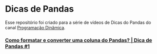 # Dicas de Pandas

Esse repositório foi criado para a série de vídeos de Dicas do Pandas do canal [Programação Dinâmica](https://www.youtube.com/programacaodinamica).

### [Como formatar e converter uma coluna do Pandas? | Dica de Pandas #1](https://youtu.be/MVd1cs7TDgA)

